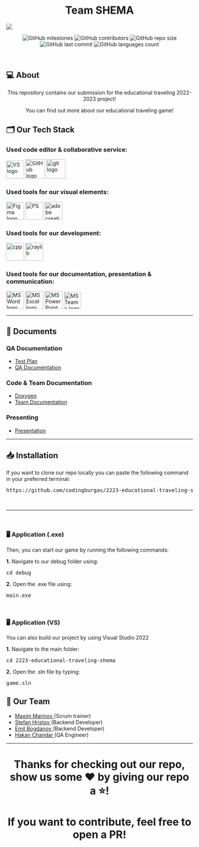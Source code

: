 <h1 align="center">Team SHEMA</h1>

<img src="https://i.imgur.com/LbC2Voa.png"/>

<p align = "center">
    <img alt="GitHub milestones" src="https://img.shields.io/github/milestones/all/codingburgas/2223-educational-traveling-shema?style=flat-square">
    <img alt="GitHub contributors" src="https://img.shields.io/github/contributors/codingburgas/2223-educational-traveling-shema?style=flat-square">
    <img alt="GitHub repo size" src="https://img.shields.io/github/repo-size/codingburgas/2223-educational-traveling-shema?style=flat-square">
    <img alt="GitHub last commit" src="https://img.shields.io/github/last-commit/codingburgas/2223-educational-traveling-shema?style=flat-square">
    <img alt="GitHub languages count"src="https://img.shields.io/github/languages/count/codingburgas/2223-educational-traveling-shema?style=flat-square">
</p>
</br>

## 💻 About

<p align="center">This repository contains our submission for the educational traveling 2022-2023 project!</p>
<p align="center">You can find out more about our educational traveling game!</p>

## 🗂️ Our Tech Stack

### Used code editor & collaborative service:

<p align="left">
    <a href="https://visualstudio.microsoft.com/vs/"><img src="https://static.wikia.nocookie.net/logopedia/images/6/62/Brand_Visual_Studio_Win_2019.svg/revision/latest/scale-to-width-down/250?cb=20191019024151" alt="VS logo" width=48px /></a>
    <a href="https://github.com/"><img src="https://img.icons8.com/nolan/344/github.png" alt="GitHub logo" width=52px /></a>
    <a href="https://git-scm.com/"><img src="https://img.icons8.com/nolan/344/git.png" alt="git logo" width=52px /></a>
</p>

### Used tools for our visual elements:

<p align="left">
    <a href="https://www.figma.com/"><img src="https://img.icons8.com/color/344/figma--v1.png" alt="Figma logo" width=48px/></a>
    <a href="https://www.adobe.com/products/photoshop.html"><img src="https://upload.wikimedia.org/wikipedia/commons/thumb/a/af/Adobe_Photoshop_CC_icon.svg/640px-Adobe_Photoshop_CC_icon.svg.png" alt="PS" width=48px /></a>
    <a href="https://www.adobe.com/creativecloud.html"><img src="https://www.adobe.com/content/dam/shared/images/product-icons/svg/creative-cloud.svg" alt="adobe creative cloud" width=48px /></a>
</p>

### Used tools for our development:

<p align="left">
    <a href="https://cplusplus.com/"><img src="https://upload.wikimedia.org/wikipedia/commons/thumb/1/18/ISO_C%2B%2B_Logo.svg/1822px-ISO_C%2B%2B_Logo.svg.png" alt="cpp" width=48px /></a>
    <a href="https://www.raylib.com/"><img src="https://upload.wikimedia.org/wikipedia/commons/f/f4/Raylib_logo.png" alt="raylib" width=48px /></a>
</p>

### Used tools for our documentation, presentation & communication:

<p align="left">
    <a href="https://www.microsoft.com/en-ww/microsoft-365/word"><img src="https://img.icons8.com/color/344/ms-word.png" alt="MS Word logo" width=48px /></a>
    <a href="https://www.microsoft.com/en-ww/microsoft-365/excel"><img src="https://img.icons8.com/color/344/ms-excel.png" alt="MS Excel logo" width=48px /></a>
    <a href="https://www.microsoft.com/en-ww/microsoft-365/powerpoint"><img src="https://img.icons8.com/color/344/ms-powerpoint.png" alt="MS PowerPoint logo" width=48px /></a>
    <a href="https://www.microsoft.com/en/microsoft-teams/group-chat-software"><img src="https://img.icons8.com/color/344/microsoft-teams.png" alt = "MS Teams logo" width=46px /></a>
</p>

<hr>

## 📄 Documents

### QA Documentation

- [Test Plan](https://github.com/codingburgas/2223-educational-traveling-shema/raw/main/docs/shema%20-%20Test%20plan.docx)
- [QA Documentation](https://github.com/codingburgas/2223-educational-traveling-shema/raw/main/docs/shema%20-%20QA%20Documentation.xlsx)

### Code & Team Documentation

- [Doxygen](https://mmmarinov20.github.io/shema-doxygen/)
- [Team Documentation](https://github.com/codingburgas/2223-educational-traveling-shema/raw/main/docs/shema%20-%20Documentation.docx)

### Presenting

- [Presentation](https://github.com/codingburgas/2223-educational-traveling-shema/raw/main/docs/shema%20-%20Presentation.pptx)

<hr>

## 📥 Installation

If you want to clone our repo locally you can paste the following command in your preferred terminal:

<pre>https://github.com/codingburgas/2223-educational-traveling-shema</pre>

<br>

<hr>

<br>
<h3>🖥 Application (.exe)</h3>
Then, you can start our game by running the following commands:
<br>

<b>1.</b> Navigate to our debug folder using:

<pre>cd debug</pre>

<b>2.</b> Open the .exe file using:

<pre>main.exe</pre>

<br>
<h3>🖥 Application (VS)</h3>
You can also build our project by using Visual Studio 2022
<br>

<b>1.</b> Navigate to the main folder:

<pre>cd 2223-educational-traveling-shema</pre>

<b>2.</b> Open the .sln file by typing:

<pre>game.sln</pre>

## 🧒 Our Team

- <a href = "https://github.com/MMMarinov20"> Maxim Marinov </a> (Scrum trainer)
- <a href = "https://github.com/SHHristov20"> Stefan Hristov </a> (Backend Developer)
- <a href = "https://github.com/ESBogdanov20"> Emil Bogdanov </a> (Backend Developer)
- <a href = "https://github.com/HHChandar20"> Hakan Chandar </a> (QA Engineer)

<hr>

<h1 align="center">Thanks for checking out our repo, show us some ❤️ by giving our repo a ⭐️!</h1>
<h1 align="center">If you want to contribute, feel free to open a PR!</h1>
